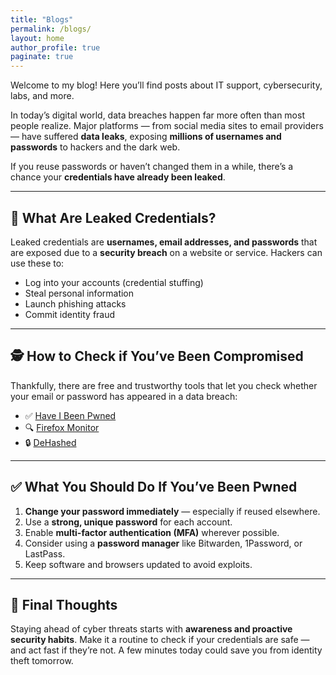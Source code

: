 ```yaml
---
title: "Blogs"
permalink: /blogs/
layout: home
author_profile: true
paginate: true
---
```


Welcome to my blog! Here you’ll find posts about IT support, cybersecurity, labs, and more.

In today’s digital world, data breaches happen far more often than most people realize. Major platforms — from social media sites to email providers — have suffered **data leaks**, exposing **millions of usernames and passwords** to hackers and the dark web.

If you reuse passwords or haven’t changed them in a while, there’s a chance your **credentials have already been leaked**.

---

## 🚨 What Are Leaked Credentials?

Leaked credentials are **usernames, email addresses, and passwords** that are exposed due to a **security breach** on a website or service. Hackers can use these to:
- Log into your accounts (credential stuffing)
- Steal personal information
- Launch phishing attacks
- Commit identity fraud

---

## 🕵️ How to Check if You’ve Been Compromised

Thankfully, there are free and trustworthy tools that let you check whether your email or password has appeared in a data breach:

- ✅ [Have I Been Pwned](https://haveibeenpwned.com/)
- 🔍 [Firefox Monitor](https://monitor.firefox.com/)
- 🔒 [DeHashed](https://www.dehashed.com/)

---

## ✅ What You Should Do If You’ve Been Pwned

1. **Change your password immediately** — especially if reused elsewhere.
2. Use a **strong, unique password** for each account.
3. Enable **multi-factor authentication (MFA)** wherever possible.
4. Consider using a **password manager** like Bitwarden, 1Password, or LastPass.
5. Keep software and browsers updated to avoid exploits.

---

## 🧠 Final Thoughts

Staying ahead of cyber threats starts with **awareness and proactive security habits**. Make it a routine to check if your credentials are safe — and act fast if they’re not. A few minutes today could save you from identity theft tomorrow.

